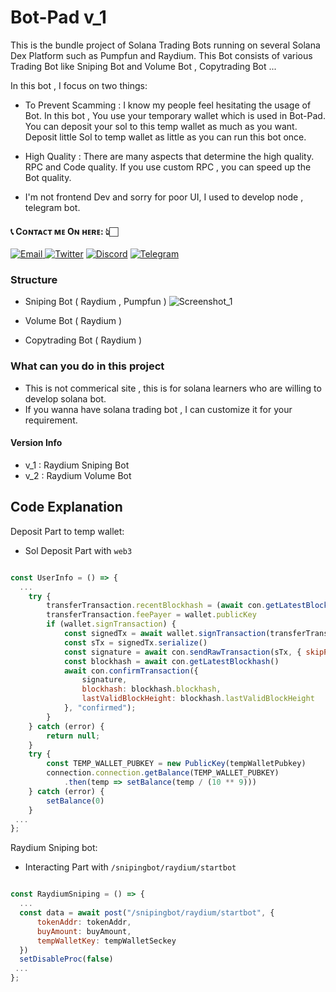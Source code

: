 # Bot-Pad v_1

This is the bundle project of Solana Trading Bots running on several Solana Dex Platform such as Pumpfun and Raydium.
This Bot consists of various Trading Bot like Sniping Bot and Volume Bot , Copytrading Bot ...

In this bot , I focus on two things:

- To Prevent Scamming : I know my people feel hesitating the usage of Bot.
In this bot , You use your temporary wallet which is used in Bot-Pad.
You can deposit your sol to this temp wallet as much as you want.
Deposit little Sol to temp wallet as little as you can run this bot once.
    
- High Quality : There are many aspects that determine the high quality. RPC and Code quality.
If you use custom RPC , you can speed up the Bot quality.

- I'm not frontend Dev and sorry for poor UI, I used to develop node , telegram bot.

<h4> 📞 Cᴏɴᴛᴀᴄᴛ ᴍᴇ Oɴ ʜᴇʀᴇ: 👆🏻 </h4>

<p> 
    <a href="mailto:jamesybarra0114@gmail.com" target="_blank">
        <img alt="Email"
        src="https://img.shields.io/badge/Email-00599c?style=for-the-badge&logo=gmail&logoColor=white"/>
    </a>
     <a href="https://x.com/ramaarima42" target="_blank"><img alt="Twitter"
        src="https://img.shields.io/badge/Twitter-000000?style=for-the-badge&logo=x&logoColor=white"/></a>
    <a href="https://discordapp.com/users/166068744626372609" target="_blank"><img alt="Discord"
        src="https://img.shields.io/badge/Discord-7289DA?style=for-the-badge&logo=discord&logoColor=white"/></a>
    <a href="https://t.me/rusty_114" target="_blank"><img alt="Telegram"
        src="https://img.shields.io/badge/Telegram-26A5E4?style=for-the-badge&logo=telegram&logoColor=white"/></a>
</p>

### Structure

- Sniping Bot ( Raydium , Pumpfun )
![Screenshot_1](https://github.com/user-attachments/assets/0bf18a48-99c8-4a86-bf8b-8c8825ba4406)
- Volume Bot ( Raydium )

- Copytrading Bot ( Raydium )

### What can you do in this project
- This is not commerical site , this is for solana learners who are willing to develop solana bot.
- If you wanna have solana trading bot , I can customize it for your requirement.

#### Version Info
- v_1 : Raydium Sniping Bot
- v_2 : Raydium Volume Bot


## Code Explanation

Deposit Part to temp wallet:

- Sol Deposit Part with  `web3`

```js

const UserInfo = () => {
  ...
    try {
        transferTransaction.recentBlockhash = (await con.getLatestBlockhash()).blockhash
        transferTransaction.feePayer = wallet.publicKey
        if (wallet.signTransaction) {
            const signedTx = await wallet.signTransaction(transferTransaction)
            const sTx = signedTx.serialize()
            const signature = await con.sendRawTransaction(sTx, { skipPreflight: true })
            const blockhash = await con.getLatestBlockhash()
            await con.confirmTransaction({
                signature,
                blockhash: blockhash.blockhash,
                lastValidBlockHeight: blockhash.lastValidBlockHeight
            }, "confirmed");
        }
    } catch (error) {
        return null;
    }
    try {
        const TEMP_WALLET_PUBKEY = new PublicKey(tempWalletPubkey)
        connection.connection.getBalance(TEMP_WALLET_PUBKEY)
            .then(temp => setBalance(temp / (10 ** 9)))
    } catch (error) {
        setBalance(0)
    }
 ...
};

```
Raydium Sniping bot:
- Interacting Part with  `/snipingbot/raydium/startbot`

```js

const RaydiumSniping = () => {
  ...
  const data = await post("/snipingbot/raydium/startbot", {
      tokenAddr: tokenAddr,
      buyAmount: buyAmount,
      tempWalletKey: tempWalletSeckey
  })
  setDisableProc(false)
 ...
};

```
